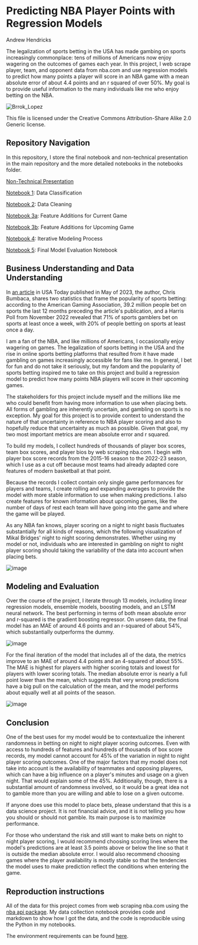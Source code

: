 # Predicting  NBA Player Points with Regression Models

Andrew Hendricks

The legalization of sports betting in the USA has made gambing on sports increasingly commonplace: tens of millions of Americans now enjoy wagering on the outcomes of games each year. In this project, I web scrape player, team, and opponent data from nba.com and use regression models to predict how many points a player will score in an NBA game with a mean absolute error of about 4.4 points and an r squared of over 50%. My goal is to provide useful information to the many individuals like me who enjoy betting on the NBA.


![Brrok_Lopez](https://github.com/ahendricks2/Capstone/assets/141271148/d6a069e0-afb8-4bb1-a7b7-9455d051f837)

This file is licensed under the Creative Commons Attribution-Share Alike 2.0 Generic license.


## Repository Navigation
In this repository, I store the final notebook and non-technical presentation in the main repository and the more detailed notebooks in the notebooks folder.

[Non-Technical Presentation](https://github.com/ahendricks2/Capstone/blob/main/Non_Technical_Presentation.pdf)

[Notebook 1](https://github.com/ahendricks2/Capstone/blob/main/1_Data_Collection.ipynb): Data Classification

[Notebook 2](https://github.com/ahendricks2/Capstone/blob/main/2_Data_Cleaning.ipynb): Data Cleaning

[Notebook 3a](): Feature Additions for Current Game

[Notebook 3b](https://github.com/ahendricks2/Capstone/blob/main/3b_Feature_Addition_Upcoming_Game.ipynb): Feature Additions for Upcoming Game

[Notebook 4](https://github.com/ahendricks2/Capstone/blob/main/4_Modeling.ipynb): Iterative Modeling Process

[Notebook 5](https://github.com/ahendricks2/Capstone/blob/main/5_Final_Model_Evaluation.ipynb): Final Model Evaluation Notebook


## Business Understanding and Data Understanding
In [an article](https://www.usatoday.com/story/sports/sports-betting/2023/05/25/sports-betting-popularity-creates-gambling-addiction-concerns/70228634007/) in USA Today published in May of 2023, the author, Chris Bumbaca, shares two statistics that frame the popularity of sports betting: according to the American Gaming Association, 39.2 million people bet on sports the last 12 months preceding the article's publication, and a Harris Poll from November 2022 revealed that 71% of sports gamblers bet on sports at least once a week, with 20% of people betting on sports at least once a day.

I am a fan of the NBA, and like millions of Americans, I occasionally enjoy wagering on games. The legalization of sports betting in the USA  and the rise in online sports betting platforms that resulted from it have made gambling on games increasingly accessible for fans like me. In general, I bet for fun and do not take it seriously, but my fandom and the popularity of sports betting inspired me to take on this project and build a regression model to predict how many points NBA players will score in their upcoming games. 

The stakeholders for this project include myself and the millions like me who could benefit from having more information to use when placing bets. All forms of gambling are inherently uncertain, and gambling on sports is no exception. My goal for this project is to provide context to understand the nature of that uncertainty in reference to NBA player scoring and also to hopefully reduce that uncertainty as much as possible. Given that goal, my two most important metrics are mean absolute error and r squared.

To build my models, I collect hundreds of thousands of player box scores, team box scores, and player bios by web scraping nba.com. I begin with player box score records from the 2015-16 season to the 2022-23 season, which I use as a cut off because most teams had already adapted core features of modern basketball at that point. 

Because the records I collect contain only single game performances for players and teams, I create rolling and expanding averages to provide the model with more stable information to use when making predictions. I also create features for known information about upcoming games, like the number of days of rest each team will have going into the game and where the game will be played.

As any NBA fan knows, player scoring on a night to night basis fluctuates substantially for all kinds of reasons, which the following visualization of Mikal Bridges' night to night scoring demonstrates. Whether using my model or not, individuals who are interested in gambling on night to night player scoring should taking the variability of the data into account when placing bets.

![image](https://github.com/ahendricks2/Capstone/assets/141271148/bc5e61d2-d0c2-42ca-bc47-ace491696813)


## Modeling and Evaluation
Over the course of the project, I iterate through 13 models, including linear regression models, ensemble models, boosting models, and an LSTM neural network. The best performing in terms of both mean absolute error and r-squared is the gradient boosting regressor. On unseen data, the final model has an MAE of around 4.6 points and an r-squared of about 54%, which substantially outperforms the dummy.

![image](https://github.com/ahendricks2/Capstone/assets/141271148/014331b3-500a-4ae7-aad3-cfce49688a9e)

For the final iteration of the model that includes all of the data, the metrics improve to an MAE of around 4.4 points and an 4-squared of about 55%. The MAE is highest for players with higher scoring totals and lowest for players with lower scoring totals. The median absolute error is nearly a full point lower than the mean, which suggests that very wrong predictions have a big pull on the calculation of the mean, and the model performs about equally well at all points of the season.

![image](https://github.com/ahendricks2/Capstone/assets/141271148/0b487e44-3e26-4d0c-aa3f-4c072369d371)

## Conclusion
One of the best uses for my model would be to contextualize the inherent randomness in betting on night to night player scoring outcomes. Even with access to hundreds of features and hundreds of thousands of box score records, my model cannot account for 45% of the variation in night to night player scoring outcomes. One of the major factors that my model does not take into account is the availability of teammates and opposing playeres, which can have a big influence on a player's minutes and usage on a given night. That would explain some of the 45%. Additionally, though, there is a substantial amount of randomness involved, so it would be a great idea not to gamble more than you are willing and able to lose on a given outcome. 

If anyone does use this model to place bets, please understand that this is a data science project. It is not financial advice, and it is not telling you how you should or should not gamble. Its main purpose is to maximize performance.

For those who understand the risk and still want to make bets on night to night player scoring, I would recommend choosing scoring lines where the model's predictions are at least 3.5 points above or below the line so that it is outside the median absolute error. I would also recommend choosing games where the player availability is mostly stable so that the tendencies the model uses to make prediction reflect the conditions when entering the game.


## Reproduction instructions
All of the data for this project comes from web scraping nba.com using the [nba api package](https://github.com/swar/nba_api). My data collection notebook provides code and markdown to show how I got the data, and the code is reproducible using the Python in my notebooks.

The environment requirements can be found [here](https://github.com/ahendricks2/Capstone/blob/main/requirements.txt).
